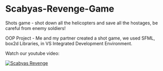 # Scabyas-Revenge-Game
Shots game - shot down all the helicopters and save all the hostages, be careful from enemy soldiers!

OOP Project - Me and my partner created a shot game, we used SFML, box2d Libraries, in VS Integrated Development Environment.

Watch our youtube video:

[![Scabyas Revenge](https://ibb.co/rvrpPsB)](https://youtu.be/rLd362zgzZE-Y?t=31s "Scabyas Revenge")

